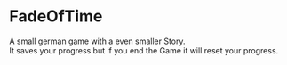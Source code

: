 # FadeOfTime
A small german game with a even smaller Story.<br/> It saves your progress but if you end the Game it will reset your progress.
